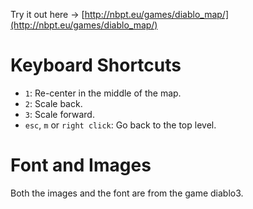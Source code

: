 Try it out here -> [http://nbpt.eu/games/diablo_map/](http://nbpt.eu/games/diablo_map/)

Keyboard Shortcuts
==================

- `1`: Re-center in the middle of the map.
- `2`: Scale back.
- `3`: Scale forward.
- `esc`, `m` or `right click`: Go back to the top level.

Font and Images
===============

Both the images and the font are from the game diablo3.
